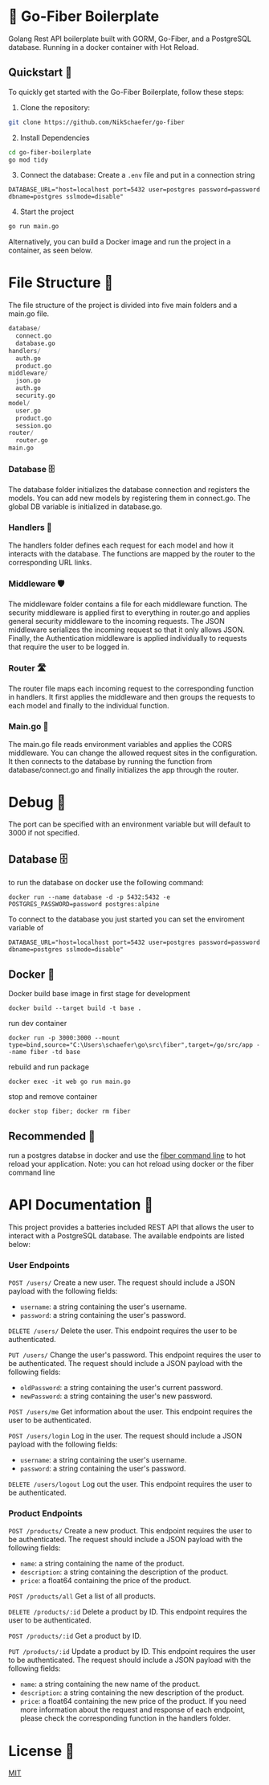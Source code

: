 # 👋 Go-Fiber Boilerplate
Golang Rest API boilerplate built with GORM, Go-Fiber, and a PostgreSQL database. Running in a docker container with Hot Reload.

## Quickstart 🚀
To quickly get started with the Go-Fiber Boilerplate, follow these steps:

1. Clone the repository:

```bash
git clone https://github.com/NikSchaefer/go-fiber
```

2. Install Dependencies

```bash
cd go-fiber-boilerplate
go mod tidy
```

3. Connect the database: Create a `.env` file and put in a connection string

```env
DATABASE_URL="host=localhost port=5432 user=postgres password=password dbname=postgres sslmode=disable"
```

4. Start the project
```bash
go run main.go
```

Alternatively, you can build a Docker image and run the project in a container, as seen below.

# File Structure 📁
The file structure of the project is divided into five main folders and a main.go file.
```py
database/
  connect.go
  database.go
handlers/
  auth.go
  product.go
middleware/
  json.go
  auth.go
  security.go
model/
  user.go
  product.go
  session.go
router/
  router.go
main.go
```

### Database 🗄️
The database folder initializes the database connection and registers the models. You can add new models by registering them in connect.go. The global DB variable is initialized in database.go.

### Handlers 🤝
The handlers folder defines each request for each model and how it interacts with the database. The functions are mapped by the router to the corresponding URL links.

### Middleware 🛡️
The middleware folder contains a file for each middleware function. The security middleware is applied first to everything in router.go and applies general security middleware to the incoming requests. The JSON middleware serializes the incoming request so that it only allows JSON. Finally, the Authentication middleware is applied individually to requests that require the user to be logged in.

### Router 🛣️
The router file maps each incoming request to the corresponding function in handlers. It first applies the middleware and then groups the requests to each model and finally to the individual function.

### Main.go 🚀
The main.go file reads environment variables and applies the CORS middleware. You can change the allowed request sites in the configuration. It then connects to the database by running the function from database/connect.go and finally initializes the app through the router.


# Debug 🐛
The port can be specified with an environment variable but will default to 3000 if not specified.

## Database 🗄️

to run the database on docker use the following command: 

`docker run --name database -d -p 5432:5432 -e POSTGRES_PASSWORD=password postgres:alpine`

To connect to the database you just started you can set the enviroment variable of 

`DATABASE_URL="host=localhost port=5432 user=postgres password=password dbname=postgres sslmode=disable"`

## Docker 🐳
Docker build base image in first stage for development

`docker build --target build -t base .`

run dev container

`docker run -p 3000:3000 --mount type=bind,source="C:\Users\schaefer\go\src\fiber",target=/go/src/app --name fiber -td base`

rebuild and run package

`docker exec -it web go run main.go`

stop and remove container

`docker stop fiber; docker rm fiber`

## Recommended 🙌
run a postgres databse in docker and use the [fiber command line](https://github.com/gofiber/cli) to hot reload your application. Note: you can hot reload using docker or the fiber command line

# API Documentation 📖
This project provides a batteries included REST API that allows the user to interact with a PostgreSQL database. The available endpoints are listed below:

### User Endpoints

`POST /users/`
Create a new user. The request should include a JSON payload with the following fields:

- `username`: a string containing the user's username.
- `password`: a string containing the user's password.

`DELETE /users/`
Delete the user. This endpoint requires the user to be authenticated.

`PUT /users/`
Change the user's password. This endpoint requires the user to be authenticated. The request should include a JSON payload with the following fields:

- `oldPassword`: a string containing the user's current password.
- `newPassword`: a string containing the user's new password.

`POST /users/me`
Get information about the user. This endpoint requires the user to be authenticated.

`POST /users/login`
Log in the user. The request should include a JSON payload with the following fields:

- `username`: a string containing the user's username.
- `password`: a string containing the user's password.

`DELETE /users/logout`
Log out the user. This endpoint requires the user to be authenticated.

### Product Endpoints

`POST /products/`
Create a new product. This endpoint requires the user to be authenticated. The request should include a JSON payload with the following fields:

- `name`: a string containing the name of the product.
- `description`: a string containing the description of the product.
- `price`: a float64 containing the price of the product.

`POST /products/all`
Get a list of all products.

`DELETE /products/:id`
Delete a product by ID. This endpoint requires the user to be authenticated.

`POST /products/:id`
Get a product by ID.

`PUT /products/:id`
Update a product by ID. This endpoint requires the user to be authenticated. The request should include a JSON payload with the following fields:

- `name`: a string containing the new name of the product.
- `description`: a string containing the new description of the product.
- `price`: a float64 containing the new price of the product.
If you need more information about the request and response of each endpoint, please check the corresponding function in the handlers folder.

# License 📜

[MIT](https://choosealicense.com/licenses/mit/)
